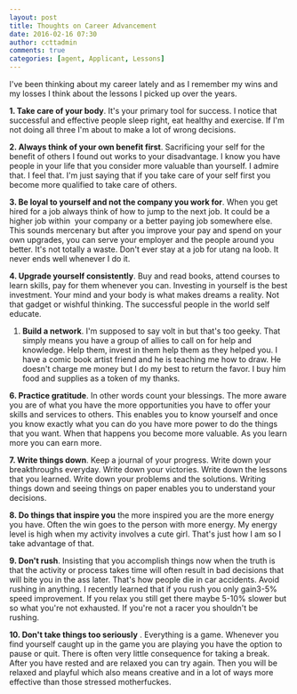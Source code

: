```yaml
---
layout: post
title: Thoughts on Career Advancement
date: 2016-02-16 07:30
author: ccttadmin
comments: true
categories: [agent, Applicant, Lessons]
---
```

I've been thinking about my career lately and as I remember my wins and my losses I think about the lessons I picked up over the years.&nbsp;

<b>1. Take care of your body</b>. It's your primary tool for success. I notice that successful and effective people sleep right, eat healthy and exercise. If I'm not doing all three I'm about to make a lot of wrong decisions.&nbsp;

<b>2. Always think of your own benefit first</b>. Sacrificing your self for the benefit of others I found out works to your disadvantage. I know you have people in your life that you consider more valuable than yourself. I admire that. I feel that. I'm just saying that if you take care of your self first you become more qualified to take care of others.&nbsp;

<b>3. Be loyal to yourself and not the company you work for</b>. When you get hired for a job always think of how to jump to the next job. It could be a higher job within &nbsp;your company or a better paying job somewhere else. This sounds mercenary but after you improve your pay and spend on your own upgrades, you can serve your employer and the people around you better. It's not totally a waste. Don't ever stay at a job for utang na loob. It never ends well whenever I do it.&nbsp;

<b>4. Upgrade yourself consistently</b>. Buy and read books, attend courses to learn skills, pay for them whenever you can. Investing in yourself is the best investment. Your mind and your body is what makes dreams a reality. Not that gadget or wishful thinking. The successful people in the world self educate.&nbsp;

<ol>
<li><b>Build a network</b>. I'm supposed to say volt in but that's too geeky. That simply means you have a group of allies to call on for help and knowledge. Help them, invest in them help them as they helped you. I have a comic book artist friend and he is teaching me how to draw. He doesn't charge me money but I do my best to return the favor. I buy him food and supplies as a token of my thanks.&nbsp;</li>
</ol>

<b>6. Practice gratitude</b>. In other words count your blessings. The more aware you are of what you have the more opportunities you have to offer your skills and services to others. This enables you to know yourself and once you know exactly what you can do you have more power to do the things that you want. When that happens you become more valuable. As you learn more you can earn more.&nbsp;

<b>7. Write things down</b>. Keep a journal of your progress. Write down your breakthroughs everyday. Write down your victories. Write down the lessons that you learned. Write down your problems and the solutions. Writing things down and seeing things on paper enables you to understand your decisions. &nbsp;

<b>8. Do things that inspire you</b> the more inspired you are the more energy you have. Often the win goes to the person with more energy. My energy level is high when my activity involves a cute girl. That's just how I am so I take advantage of that. &nbsp;

<b>9. Don't rush</b>. Insisting that you accomplish things now when the truth is that the activity or process takes time will often result in bad decisions that will bite you in the ass later. That's how people die in car accidents. Avoid rushing in anything. I recently learned that if you rush you only gain3-5% speed improvement. If you relax you still get there maybe 5-10% slower but so what you're not exhausted. If you're not a racer you shouldn't be rushing. &nbsp;

<b>10. Don't take things too seriously</b> . Everything is a game. Whenever you find yourself caught up in the game you are playing you have the option to pause or quit. There is often very little consequence for taking a break. After you have rested and are relaxed you can try again. Then you will be relaxed and playful which also means creative and in a lot of ways more effective than those stressed motherfuckes. &nbsp;
